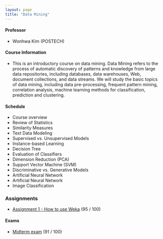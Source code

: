 ```yaml
---
layout: page
title: "Data Mining"
---
```

#### Professor
- Wonhwa Kim (POSTECH)

#### Course Information

- This is an introductory course on data mining. Data Mining refers to the process of automatic discovery of patterns and knowledge from large data repositories, including databases, data warehouses, Web, document collections, and data streams. We will study the basic topics of data mining, including data pre-processing, frequent pattern mining, correlation analysis, machine learning methods for classification, prediction and clustering.


#### Schedule

- Course overview
- Review of Statistics
- Similarity Measures
- Text Data Modeling
- Supervised vs. Unsupervised Models
- Instance-based Learning
- Decision Tree
- Evaluation of Classifiers
- Dimension Reduction (PCA)
- Support Vector Machine (SVM)
- Discriminative vs. Generative Models
- Artificial Neural Network 
- Artificial Neural Network
- Image Classification

### Assignments
- [Assignment 1 - How to use Weka](/courses/data-mining/AIGS526_ASSN1_20222421.pdf) (95 / 100)

#### Exams
- [Midterm exam](/courses/data-mining/AIGS526_MID_20222421.pdf) (91 / 100)